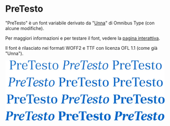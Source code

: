 # PreTesto

"PreTesto" è un font variabile derivato da "[Unna](https://github.com/Omnibus-Type/Unna)" di Omnibus Type (con alcune modifiche).

Per maggiori informazioni e per testare il font, vedere la [pagina interattiva](https://m-casanova.github.io/PreTesto/).

Il font è rilasciato nei formati WOFF2 e TTF con licenza OFL 1.1 (come già "Unna").

![image](PreTesto.jpg)
